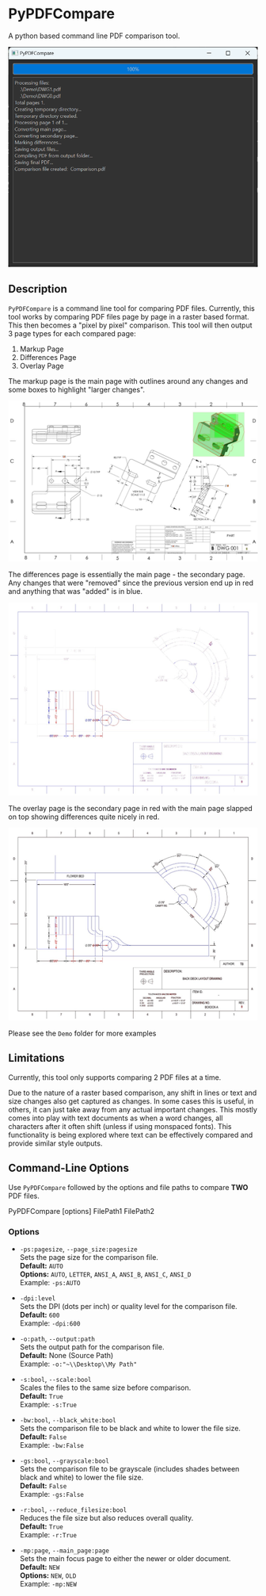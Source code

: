 # PyPDFCompare

A python based command line PDF comparison tool.

![Markup](./Demo/Images/Demo_Image.png "Markup")

## Description

`PyPDFCompare` is a command line tool for comparing PDF files. Currently, this tool works by comparing PDF files page by page in a raster based format. This then becomes a "pixel by pixel" comparison. This tool will then output 3 page types for each compared page:

1. Markup Page
2. Differences Page
3. Overlay Page

The markup page is the main page with outlines  around any changes and some boxes to highlight "larger changes".

![Markup](./Demo/Images/DWG1_Comparison_Markup.jpg "Markup")

The differences page is essentially the main page - the secondary page. Any changes that were "removed" since the previous version end up in red and anything that was "added" is in blue.

![Differences](./Demo/Images/BCKDCK_A-R1_Comparison_Differences.jpg "Differences")

The overlay page is the secondary page in red with the main page slapped on top showing differences quite nicely in red.

![Overlay](./Demo/Images/BCKDCK_A-R1_Comparison_Overlay.jpg "Overlay")

Please see the `Demo` folder for more examples

## Limitations

Currently, this tool only supports comparing 2 PDF files at a time.

Due to the nature of a raster based comparison, any shift in lines or text and size changes also get captured as changes. In some cases this is useful, in others, it can just take away from any actual important changes. This mostly comes into play with text documents as when a word changes, all characters after it often shift (unless if using monspaced fonts). This functionality is being explored where text can be effectively compared and provide similar style outputs.

## Command-Line Options

Use `PyPDFCompare` followed by the options and file paths to compare **TWO** PDF files.

PyPDFCompare [options] FilePath1 FilePath2


### Options

- `-ps:pagesize`, `--page_size:pagesize`  
  Sets the page size for the comparison file.  
  **Default:** `AUTO`  
  **Options:** `AUTO`, `LETTER`, `ANSI_A`, `ANSI_B`, `ANSI_C`, `ANSI_D`  
  Example: `-ps:AUTO`

- `-dpi:level`  
  Sets the DPI (dots per inch) or quality level for the comparison file.  
  **Default:** `600`  
  Example: `-dpi:600`

- `-o:path`, `--output:path`  
  Sets the output path for the comparison file.  
  **Default:** None (Source Path)  
  Example: `-o:"~\\Desktop\\My Path"`

- `-s:bool`, `--scale:bool`  
  Scales the files to the same size before comparison.  
  **Default:** `True`  
  Example: `-s:True`

- `-bw:bool`, `--black_white:bool`  
  Sets the comparison file to be black and white to lower the file size.  
  **Default:** `False`  
  Example: `-bw:False`

- `-gs:bool`, `--grayscale:bool`  
  Sets the comparison file to be grayscale (includes shades between black and white) to lower the file size.  
  **Default:** `False`  
  Example: `-gs:False`

- `-r:bool`, `--reduce_filesize:bool`  
  Reduces the file size but also reduces overall quality.  
  **Default:** `True`  
  Example: `-r:True`

- `-mp:page`, `--main_page:page`  
  Sets the main focus page to either the newer or older document.  
  **Default:** `NEW`  
  **Options:** `NEW`, `OLD`  
  Example: `-mp:NEW`

